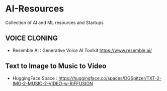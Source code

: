 # AI-Resources
Collection of AI and ML resources and Startups

## VOICE CLONING

- Resemble AI : Generative Voice AI Toolkit https://www.resemble.ai/

## Text to Image to Music to Video

- HuggingFace Space : https://huggingface.co/spaces/DGSpitzer/TXT-2-IMG-2-MUSIC-2-VIDEO-w-RIFFUSION
